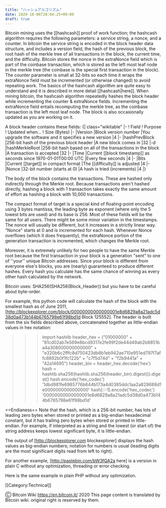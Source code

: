 ```yaml
---
title: "ハッシュアルゴリズム"
date: 2020-10-06T20:04:25+09:00
draft: true
---
```


Bitcoin mining uses the [[hashcash]] proof of work function; the hashcash algorithm requires the following parameters: a service string, a nonce, and a counter.  In bitcoin the service string is encoded in the block header data structure, and includes a version field, the hash of the previous block, the root hash of the merkle tree of all transactions in the block, the current time, and the difficulty.  Bitcoin stores the nonce in the extraNonce field which is part of the coinbase transaction, which is stored as the left most leaf node in the merkle tree (the coinbase is the special first transaction in the block).  The counter parameter is small at 32-bits so each time it wraps the extraNonce field must be incremented (or otherwise changed) to avoid repeating work.
The basics of the hashcash algorithm are quite easy to understand and it is described in more detail [[hashcash|here]].
When mining bitcoin, the hashcash algorithm repeatedly hashes the block header while incrementing the counter & extraNonce fields.  Incrementing the extraNonce field entails recomputing the merkle tree, as the coinbase transaction is the left most leaf node.  The block is also occasionally updated as you are working on it. 

A block header contains these fields:
{| class="wikitable"
|-
! Field
! Purpose
! Updated when...
! Size (Bytes)
|-
|Version
|Block version number
|You upgrade the software and it specifies a new version
|4
|-
|hashPrevBlock
|256-bit hash of the previous block header
|A new block comes in
|32
|-d
|hashMerkleRoot
|256-bit hash based on all of the transactions in the block
|A transaction is accepted
|32
|-
|Time
|Current [[block timestamp]] as seconds since 1970-01-01T00:00 UTC
|Every few seconds
|4
|-
|Bits
|Current [[target]] in compact format
|The [[difficulty]] is adjusted
|4
|-
|Nonce
|32-bit number (starts at 0)
|A hash is tried (increments)
|4
|}

The body of the block contains the transactions. These are hashed only indirectly through the Merkle root. Because transactions aren't hashed directly, hashing a block with 1 transaction takes exactly the same amount of effort as hashing a block with 10,000 transactions.

The compact format of target is a special kind of floating-point encoding using 3 bytes mantissa, the leading byte as exponent (where only the 5 lowest bits are used) and its base is 256.
Most of these fields will be the same for all users. There might be some minor variation in the timestamps. The nonce will usually be different, but it increases in a strictly linear way. "Nonce" starts at 0 and is incremented for each hash. Whenever Nonce overflows (which it does frequently), the extraNonce portion of the generation transaction is incremented, which changes the Merkle root.

Moreover, it is extremely unlikely for two people to have the same Merkle root because the first transaction in your block is a generation "sent" to one of ''your'' unique Bitcoin addresses. Since your block is different from everyone else's blocks, you are (nearly) guaranteed to produce different hashes. Every hash you calculate has the same chance of winning as every other hash calculated by the network.

Bitcoin uses: SHA256(SHA256(Block_Header)) but you have to be careful about byte-order.

For example, this python code will calculate the hash of the block with the smallest hash as of June 2011, [http://blockexplorer.com/block/00000000000000001e8d6829a8a21adc5d38d0a473b144b6765798e61f98bd1d Block 125552].  The header is built from the six fields described above, concatenated together as little-endian values in hex notation:
<source lang="python">
>>> import hashlib
>>> header_hex = ("01000000" +
 "81cd02ab7e569e8bcd9317e2fe99f2de44d49ab2b8851ba4a308000000000000" +
 "e320b6c2fffc8d750423db8b1eb942ae710e951ed797f7affc8892b0f1fc122b" +
 "c7f5d74d" +
 "f2b9441a" +
 "42a14695")
>>> header_bin = header_hex.decode('hex')
>>> hash = hashlib.sha256(hashlib.sha256(header_bin).digest()).digest()
>>> hash.encode('hex_codec')
'1dbd981fe6985776b644b173a4d0385ddc1aa2a829688d1e0000000000000000'
>>> hash[::-1].encode('hex_codec')
'00000000000000001e8d6829a8a21adc5d38d0a473b144b6765798e61f98bd1d'
</source>

==Endianess==
Note that the hash, which is a 256-bit number, has lots of leading zero bytes when stored or printed as a big-endian hexadecimal constant, but it has trailing zero bytes when stored or printed in little-endian. For example, if interpreted as a string and the lowest (or start of) the string address keeps lowest significant byte, it is little-endian.

The output of [http://blockexplorer.com blockexplorer] displays the hash values as big-endian numbers; notation for numbers is usual (leading digits are the most significant digits read from left to right).

For another example, [http://pastebin.com/bW3fQA2a here] is a version in plain C without any optimization, threading or error checking.

Here is the same example in plain PHP without any optimization.
<source lang="php">
<?
  //This reverses and then swaps every other char
  function SwapOrder($in){
      $Split = str_split(strrev($in));
      $x='';
      for ($i = 0; $i < count($Split); $i+=2) {
          $x .= $Split[$i+1].$Split[$i];
      } 
      return $x;
  }
  
  //makes the littleEndian
  function littleEndian($value){
      return implode (unpack('H*',pack("V*",$value)));
  }
  
  $version = littleEndian(1);
  $prevBlockHash = SwapOrder('00000000000008a3a41b85b8b29ad444def299fee21793cd8b9e567eab02cd81');
  $rootHash = SwapOrder('2b12fcf1b09288fcaff797d71e950e71ae42b91e8bdb2304758dfcffc2b620e3');
  $time = littleEndian(1305998791);
  $bits = littleEndian(440711666); 
  $nonce = littleEndian(2504433986); 
  
  //concat it all
  $header_hex = $version . $prevBlockHash . $rootHash . $time . $bits . $nonce;
  
  //convert from hex to binary 
  $header_bin  = hex2bin($header_hex);
  //hash it then convert from hex to binary 
  $pass1 = hex2bin(  hash('sha256', $header_bin )  );
  //Hash it for the seconded time
  $pass2 = hash('sha256', $pass1);
  //fix the order
  $FinalHash = SwapOrder($pass2);
  
  echo   $FinalHash;
?>
</source>

[[Category:Technical]]

Ⓒ Bitcoin Wiki https://en.bitcoin.it/ 2020
This page content is translated by Bitcoin wiki. original right is reserved by them.
